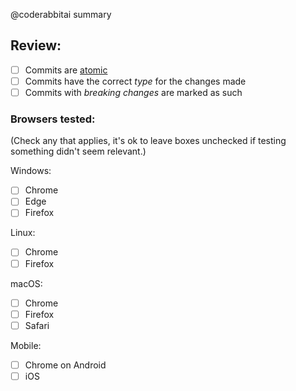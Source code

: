 <!-- If the PR title includes `@coderabbitai`, CodeRabbit will generate an automatic PR title -->

<!-- Automated summary by CodeRabbit will be added here -->
@coderabbitai summary
<!-- End of CodeRabbit summary -->

## Review:
- [ ] Commits are [atomic](https://seesparkbox.com/foundry/atomic_commits_with_git)
- [ ] Commits have the correct *type* for the changes made
- [ ] Commits with *breaking changes* are marked as such

### Browsers tested:
(Check any that applies, it's ok to leave boxes unchecked if testing something didn't seem relevant.)

Windows:
- [ ] Chrome
- [ ] Edge
- [ ] Firefox

Linux:
- [ ] Chrome
- [ ] Firefox

macOS:
- [ ] Chrome
- [ ] Firefox
- [ ] Safari

Mobile:
- [ ] Chrome on Android
- [ ] iOS
